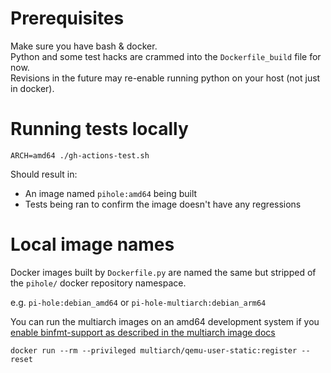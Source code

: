 # Prerequisites 

Make sure you have bash & docker.  
Python and some test hacks are crammed into the `Dockerfile_build` file for now.  
Revisions in the future may re-enable running python on your host (not just in docker).

# Running tests locally

`ARCH=amd64 ./gh-actions-test.sh`

Should result in:

- An image named `pihole:amd64` being built
- Tests being ran to confirm the image doesn't have any regressions

# Local image names

Docker images built by `Dockerfile.py` are named the same but stripped of the `pihole/` docker repository namespace.

e.g. `pi-hole:debian_amd64` or `pi-hole-multiarch:debian_arm64`

You can run the multiarch images on an amd64 development system if you [enable binfmt-support as described in the multiarch image docs](https://hub.docker.com/r/multiarch/debian-debootstrap/)

`docker run --rm --privileged multiarch/qemu-user-static:register --reset`
